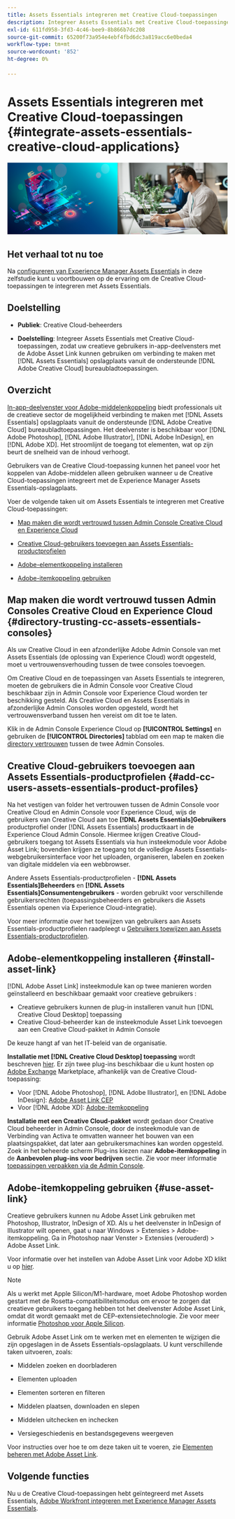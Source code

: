```yaml
---
title: Assets Essentials integreren met Creative Cloud-toepassingen
description: Integreer Assets Essentials met Creative Cloud-toepassingen, zodat u in het app-deelvenster met de koppeling Adobe-element verbinding verbinding kunt maken met [!DNL Assets Essentials] opslagplaats vanuit de ondersteunde [!DNL Adobe Creative Cloud] bureaubladtoepassingen.
exl-id: 611fd958-3fd3-4c46-bee9-8b866b7dc208
source-git-commit: 65200f73a954e4ebf4fbd6dc3a819acc6e0beda4
workflow-type: tm+mt
source-wordcount: '852'
ht-degree: 0%

---
```


# Assets Essentials integreren met Creative Cloud-toepassingen {#integrate-assets-essentials-creative-cloud-applications}

![Voorkeur voor schakelen tussen donker en licht thema](assets/cce-creative-cloud.png)

## Het verhaal tot nu toe

Na [configureren van Experience Manager Assets Essentials](adminster-aem-assets-essentials.md) in deze zelfstudie kunt u voortbouwen op de ervaring om de Creative Cloud-toepassingen te integreren met Assets Essentials.

## Doelstelling

* **Publiek**: Creative Cloud-beheerders

* **Doelstelling**: Integreer Assets Essentials met Creative Cloud-toepassingen, zodat uw creatieve gebruikers in-app-deelvensters met de Adobe Asset Link kunnen gebruiken om verbinding te maken met [!DNL Assets Essentials] opslagplaats vanuit de ondersteunde [!DNL Adobe Creative Cloud] bureaubladtoepassingen.

## Overzicht

[In-app-deelvenster voor Adobe-middelenkoppeling](https://www.adobe.com/creativecloud/business/enterprise/adobe-asset-link.html) biedt professionals uit de creatieve sector de mogelijkheid verbinding te maken met [!DNL Assets Essentials] opslagplaats vanuit de ondersteunde [!DNL Adobe Creative Cloud] bureaubladtoepassingen. Het deelvenster is beschikbaar voor [!DNL Adobe Photoshop], [!DNL Adobe Illustrator], [!DNL Adobe InDesign], en [!DNL Adobe XD]. Het stroomlijnt de toegang tot elementen, wat op zijn beurt de snelheid van de inhoud verhoogt.

Gebruikers van de Creative Cloud-toepassing kunnen het paneel voor het koppelen van Adobe-middelen alleen gebruiken wanneer u de Creative Cloud-toepassingen integreert met de Experience Manager Assets Essentials-opslagplaats.

Voer de volgende taken uit om Assets Essentials te integreren met Creative Cloud-toepassingen:

* [Map maken die wordt vertrouwd tussen Admin Console Creative Cloud en Experience Cloud](#directory-trusting-cc-assets-essentials-consoles)

* [Creative Cloud-gebruikers toevoegen aan Assets Essentials-productprofielen](#add-cc-users-assets-essentials-product-profiles)

* [Adobe-elementkoppeling installeren](#install-asset-link)

* [Adobe-itemkoppeling gebruiken](#use-asset-link)

## Map maken die wordt vertrouwd tussen Admin Consoles Creative Cloud en Experience Cloud {#directory-trusting-cc-assets-essentials-consoles}

Als uw Creative Cloud in een afzonderlijke Adobe Admin Console van met Assets Essentials (de oplossing van Experience Cloud) wordt opgesteld, moet u vertrouwensverhouding tussen de twee consoles toevoegen.

Om Creative Cloud en de toepassingen van Assets Essentials te integreren, moeten de gebruikers die in Admin Console voor Creative Cloud beschikbaar zijn in Admin Console voor Experience Cloud worden ter beschikking gesteld. Als Creative Cloud en Assets Essentials in afzonderlijke Admin Consoles worden opgesteld, wordt het vertrouwensverband tussen hen vereist om dit toe te laten.

Klik in de Admin Console Experience Cloud op **[!UICONTROL Settings]** en gebruiken de **[!UICONTROL Directories]** tabblad om een map te maken die [directory vertrouwen](https://helpx.adobe.com/enterprise/using/set-up-identity.html#directory-trusting) tussen de twee Admin Consoles.

## Creative Cloud-gebruikers toevoegen aan Assets Essentials-productprofielen {#add-cc-users-assets-essentials-product-profiles}

Na het vestigen van folder het vertrouwen tussen de Admin Console voor Creative Cloud en Admin Console voor Experience Cloud, wijs de gebruikers van Creative Cloud aan toe **[!DNL Assets Essentials]Gebruikers** productprofiel onder [!DNL Assets Essentials] productkaart in de Experience Cloud Admin Console. Hiermee krijgen Creative Cloud-gebruikers toegang tot Assets Essentials via hun insteekmodule voor Adobe Asset Link; bovendien krijgen ze toegang tot de volledige Assets Essentials-webgebruikersinterface voor het uploaden, organiseren, labelen en zoeken van digitale middelen via een webbrowser.

Andere Assets Essentials-productprofielen - **[!DNL Assets Essentials]Beheerders** en **[!DNL Assets Essentials]Consumentengebruikers** - worden gebruikt voor verschillende gebruikersrechten (toepassingsbeheerders en gebruikers die Assets Essentials openen via Experience Cloud-integratie).

Voor meer informatie over het toewijzen van gebruikers aan Assets Essentials-productprofielen raadpleegt u [Gebruikers toewijzen aan Assets Essentials-productprofielen](adminster-aem-assets-essentials.md#add-users-to-product-profiles).

## Adobe-elementkoppeling installeren {#install-asset-link}

[!DNL Adobe Asset Link] insteekmodule kan op twee manieren worden geïnstalleerd en beschikbaar gemaakt voor creatieve gebruikers :

* Creatieve gebruikers kunnen de plug-in installeren vanuit hun [!DNL Creative Cloud Desktop] toepassing
* Creative Cloud-beheerder kan de insteekmodule Asset Link toevoegen aan een Creative Cloud-pakket in Admin Console

De keuze hangt af van het IT-beleid van de organisatie.

**Installatie met [!DNL Creative Cloud Desktop] toepassing** wordt beschreven [hier](https://helpx.adobe.com/creative-cloud/kb/installingextensionsandaddons.html). Er zijn twee plug-ins beschikbaar die u kunt hosten op [Adobe Exchange](https://exchange.adobe.com/) Marketplace, afhankelijk van de Creative Cloud-toepassing:

* Voor [!DNL Adobe Photoshop], [!DNL Adobe Illustrator], en [!DNL Adobe InDesign]: [Adobe Asset Link CEP](https://exchange.adobe.com/creativecloud.details.106875.adobe-asset-link-cep.html)
* Voor [!DNL Adobe XD]: [Adobe-itemkoppeling](https://exchange.adobe.com/creativecloud/plugindetails.html/app/cc/61d229b9)

**Installatie met een Creative Cloud-pakket** wordt gedaan door Creative Cloud beheerder in Admin Console, door de insteekmodule van de Verbinding van Activa te omvatten wanneer het bouwen van een plaatsingspakket, dat later aan gebruikersmachines kan worden opgesteld. Zoek in het beheerde scherm Plug-ins kiezen naar **Adobe-itemkoppeling** in de **Aanbevolen plug-ins voor bedrijven** sectie. Zie voor meer informatie [toepassingen verpakken via de Admin Console](https://helpx.adobe.com/enterprise/using/package-apps-admin-console.html).

## Adobe-itemkoppeling gebruiken {#use-asset-link}

Creatieve gebruikers kunnen nu Adobe Asset Link gebruiken met Photoshop, Illustrator, InDesign of XD. Als u het deelvenster in InDesign of Illustrator wilt openen, gaat u naar Windows > Extensies > Adobe-itemkoppeling. Ga in Photoshop naar Venster > Extensies (verouderd) > Adobe Asset Link.

Voor informatie over het instellen van Adobe Asset Link voor Adobe XD klikt u op [hier](https://helpx.adobe.com/enterprise/using/adobe-asset-link-for-xd.html).

>[!NOTE]
>
>Als u werkt met Apple Silicon/M1-hardware, moet Adobe Photoshop worden gestart met de Rosetta-compatibiliteitsmodus om ervoor te zorgen dat creatieve gebruikers toegang hebben tot het deelvenster Adobe Asset Link, omdat dit wordt gemaakt met de CEP-extensietechnologie. Zie voor meer informatie [Photoshop voor Apple Silicon](https://helpx.adobe.com/photoshop/kb/photoshop-for-apple-silicon.html).


Gebruik Adobe Asset Link om te werken met en elementen te wijzigen die zijn opgeslagen in de Assets Essentials-opslagplaats. U kunt verschillende taken uitvoeren, zoals:

* Middelen zoeken en doorbladeren

* Elementen uploaden

* Elementen sorteren en filteren

* Middelen plaatsen, downloaden en slepen

* Middelen uitchecken en inchecken

* Versiegeschiedenis en bestandsgegevens weergeven

Voor instructies over hoe te om deze taken uit te voeren, zie [Elementen beheren met Adobe Asset Link](https://helpx.adobe.com/in/enterprise/using/manage-assets-using-adobe-asset-link.html).

## Volgende functies

Nu u de Creative Cloud-toepassingen hebt geïntegreerd met Assets Essentials, [Adobe Workfront integreren met Experience Manager Assets Essentials](integrate-assets-essentials-workfront.md).
